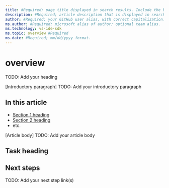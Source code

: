 ```yaml
---
title: #Required; page title displayed in search results. Include the brand.
description: #Required; article description that is displayed in search results.
author: #Required; your GitHub user alias, with correct capitalization.
ms.author: #Required; microsoft alias of author; optional team alias.
ms.technology: vs-ide-sdk
ms.topic: overview #Required
ms.date: #Required; mm/dd/yyyy format.
---
```


<!--
Remove all the comments in this template before you sign-off or merge to the 
main branch.

This template provides the basic structure of a Overview article pattern. See the [instructions - Overview](../level4/article-overview.md) in the pattern library.

You can provide feedback about this template at: mailto:ghogen@microsoft.com

 1. H1 -----------------------------------------------------------------------------

Required: For the H1 - that's the primary heading at the top of the article. Use the word "overview" for consistency after the feature or service.
-->

<!---
--->

# <area> overview
TODO: Add your heading

<!-- 2. Introductory paragraph ----------------------------------------------------------

Required: The introductory paragraph helps customers quickly determine whether an article is relevant.
Describe in customer-friendly terms what the  or feature is and does, and why the customer should care. Keep it short for the intro.
You can go into more detail later in the article. Many services add artwork or videos below the introduction.
-->

[Introductory paragraph]
TODO: Add your introductory paragraph

<!---Avoid notes, tips, and important boxes. Readers tend to skip over them. Better to put that info directly into the article text.--->

<!-- 3. In-topic TOC -->

## In this article

- [Section 1 heading](#section-1-heading)
- [Section 2 heading](#section-2-heading)
- etc.


<!-- 4. Article body ------------------------------------------------------------
Required: After the intro, you can develop your overview by discussing the features that answer the "Why should I care" question with a bit more depth.
Be sure to call out any basic requirements and dependencies, as well as limitations or overhead.
Don't catalog every feature, and some may only need to be mentioned as available, without any discussion.
-->

[Article body]
TODO: Add your article body

<!-- 5. Top tasks ------------------------------------------------------------------------------

Suggested:
An effective way to structure you overview article is to create an H2 for the top customer tasks you identified during the planning process and describe how the product/service helps customers with that task.

Create a new H2 for each task you list. Task 
headings should start with an imperative verb, not a gerund (-ing form), e.g. "Configure a command" not "Configuring a command".

Use H3s for subareas within each task to break up.
--->

## Task heading

<!-- 6. Next steps ------------------------------------------------------------------------

Required: In Overview articles, provide at least one next step.
Next steps in overview articles will often link to a tutorial or a conceptual article.
What you link to will depend on what is really a next step for the customer.
Do not use a "More info section" or a "Resources section" or a "See also section".
--->

## Next steps
TODO: Add your next step link(s)